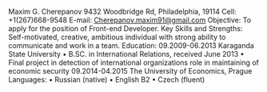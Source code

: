 Maxim G. Cherepanov
9432 Woodbridge Rd, Philadelphia, 19114
Cell: +1(267)668-9548
E-mail: Cherepanov.maxim91@gmail.com
Objective: To apply for the position of Front-end Developer.
Key Skills and Strengths: Self-motivated, creative, ambitious individual with strong ability to communicate and work in a team.
Education:
09.2009-06.2013 Karaganda State University
•	B.SC. in International Relations, received June 2013
•	Final project in detection of international organizations role in maintaining of economic security
09.2014-04.2015 The University of Economics, Prague
Languages:
•	Russian (native)
•	English  B2
•	Czech (fluent)


